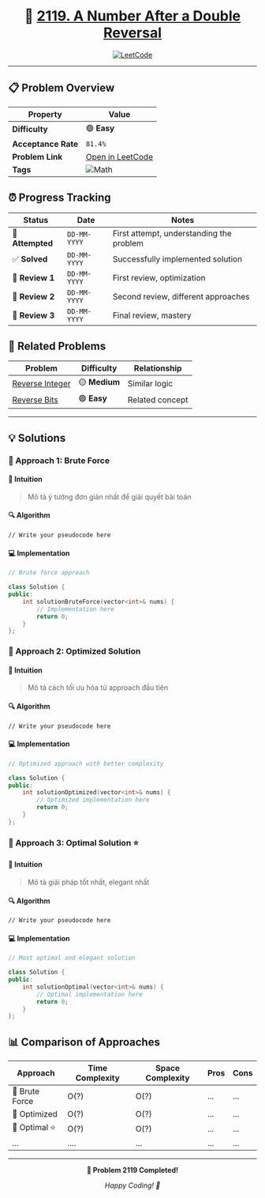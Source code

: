 <div align="center">

# 🧠 [2119. A Number After a Double Reversal](https://leetcode.com/problems/a-number-after-a-double-reversal/)

[![LeetCode](<https://img.shields.io/badge/LeetCode-Problem%202119-FFA116?style=for-the-badge&logo=leetcode&logoColor=white>)](https://leetcode.com/problems/a-number-after-a-double-reversal/)

</div>

---

## 📋 Problem Overview

| Property | Value |
|----------|-------|
| **Difficulty** | 🟢 **Easy** |
| **Acceptance Rate** | `81.4%` |
| **Problem Link** | [Open in LeetCode](https://leetcode.com/problems/a-number-after-a-double-reversal/) |
| **Tags** | ![Math](https://img.shields.io/badge/-Math-blue?style=flat-square) |
## ⏰ Progress Tracking

| Status | Date | Notes |
|--------|------|-------|
| 🎯 **Attempted** | `DD-MM-YYYY` | First attempt, understanding the problem |
| ✅ **Solved** | `DD-MM-YYYY` | Successfully implemented solution |
| 🔄 **Review 1** | `DD-MM-YYYY` | First review, optimization |
| 🔄 **Review 2** | `DD-MM-YYYY` | Second review, different approaches |
| 🔄 **Review 3** | `DD-MM-YYYY` | Final review, mastery |

## 🔗 Related Problems

| Problem | Difficulty | Relationship |
|---------|------------|-------------|
| [Reverse Integer](https://leetcode.com/problems/reverse-integer/) | 🟡 **Medium** | Similar logic |
| [Reverse Bits](https://leetcode.com/problems/reverse-bits/) | 🟢 **Easy** | Related concept |

---

## 💡 Solutions

### 🥉 Approach 1: Brute Force

#### 📝 Intuition
> Mô tả ý tưởng đơn giản nhất để giải quyết bài toán

#### 🔍 Algorithm
```pseudo
// Write your pseudocode here
```

#### 💻 Implementation

```cpp
// Brute force approach

class Solution {
public:
    int solutionBruteForce(vector<int>& nums) {
        // Implementation here
        return 0;
    }
};
```

### 🥈 Approach 2: Optimized Solution

#### 📝 Intuition
> Mô tả cách tối ưu hóa từ approach đầu tiên

#### 🔍 Algorithm
```pseudo
// Write your pseudocode here
```

#### 💻 Implementation

```cpp
// Optimized approach with better complexity

class Solution {
public:
    int solutionOptimized(vector<int>& nums) {
        // Optimized implementation here
        return 0;
    }
};
```

### 🥇 Approach 3: Optimal Solution ⭐

#### 📝 Intuition
> Mô tả giải pháp tốt nhất, elegant nhất

#### 🔍 Algorithm
```pseudo
// Write your pseudocode here
```

#### 💻 Implementation

```cpp
// Most optimal and elegant solution

class Solution {
public:
    int solutionOptimal(vector<int>& nums) {
        // Optimal implementation here
        return 0;
    }
};
```

## 📊 Comparison of Approaches

| Approach | Time Complexity | Space Complexity | Pros | Cons |
|----------|-----------------|------------------|------|------|
| 🥉 Brute Force | O(?) | O(?) | ... | ... |
| 🥈 Optimized   | O(?) | O(?) | ... | ... |
| 🥇 Optimal ⭐  | O(?) | O(?) | ... | ... |
|  ...            | .... | ... | ... | ... |

---

<div align="center">

**🎯 Problem 2119 Completed!**

*Happy Coding! 🚀*

</div>
